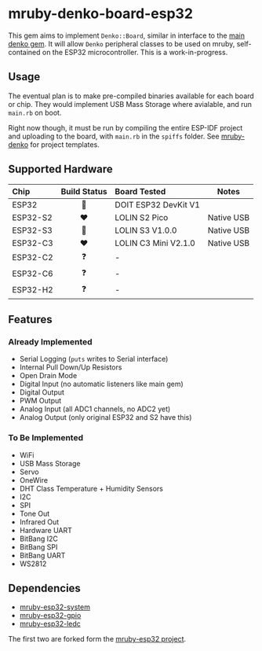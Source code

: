 # mruby-denko-board-esp32

This gem aims to implement `Denko::Board`, similar in interface to the [main denko gem](https://github.com/denko-rb/denko). It will allow `Denko` peripheral classes to be used on mruby, self-contained on the ESP32 microcontroller. This is a work-in-progress.

## Usage

The eventual plan is to make pre-compiled binaries available for each board or chip. They would implement USB Mass Storage where avialable, and run `main.rb` on boot.

Right now though, it must be run by compiling the entire ESP-IDF project and uploading to the board, with `main.rb` in the `spiffs` folder. See [mruby-denko](https://github.com/denko-rb/mruby-denko) for project templates.

## Supported Hardware

|    Chip        | Build Status    | Board Tested         | Notes |
| :--------      | :------:        | :---------------     |------ |
| ESP32          | :green_heart:   | DOIT ESP32 DevKit V1 |
| ESP32-S2       | :heart:         | LOLIN S2 Pico        | Native USB
| ESP32-S3       | :green_heart:   | LOLIN S3 V1.0.0      | Native USB
| ESP32-C3       | :heart:         | LOLIN C3 Mini V2.1.0 | Native USB
| ESP32-C2       | :question:      | -                    | 
| ESP32-C6       | :question:      | -                    | 
| ESP32-H2       | :question:      | -                    | 

## Features

### Already Implemented
  - Serial Logging (`puts` writes to Serial interface)
  - Internal Pull Down/Up Resistors
  - Open Drain Mode
  - Digital Input (no automatic listeners like main gem)
  - Digital Output
  - PWM Output
  - Analog Input (all ADC1 channels, no ADC2 yet)
  - Analog Output (only original ESP32 and S2 have this)

### To Be Implemented
  - WiFi
  - USB Mass Storage
  - Servo
  - OneWire
  - DHT Class Temperature + Humidity Sensors
  - I2C
  - SPI
  - Tone Out
  - Infrared Out
  - Hardware UART
  - BitBang I2C
  - BitBang SPI 
  - BitBang UART
  - WS2812

## Dependencies
- [mruby-esp32-system](https://github.com/denko-rb/mruby-esp32-system)
- [mruby-esp32-gpio](https://github.com/denko-rb/mruby-esp32-gpio)
- [mruby-esp32-ledc](https://github.com/denko-rb/mruby-esp32-ledc)

The first two are forked form the [mruby-esp32 project](https://github.com/mruby-esp32).
